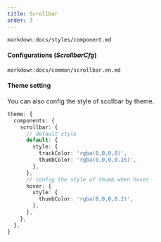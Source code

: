 ```yaml
---
title: Scrollbar
order: 3
---
```


`markdown:docs/styles/component.md`

#### Configurations (_ScrollbarCfg_)

`markdown:docs/common/scrollbar.en.md`

#### Theme setting

You can also config the style of scollbar by theme.

```ts
theme: {
  components: {
    scrollbar: {
      // default style
      default: {
        style: {
          trackColor: 'rgba(0,0,0,0)',
          thumbColor: 'rgba(0,0,0,0.15)',
        },
      },
      // config the style of thumb when hover
      hover: {
        style: {
          thumbColor: 'rgba(0,0,0,0.2)',
        },
      },
    },
  },
}
```